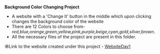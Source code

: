 <b>Background Color Changing Project</b></br>
- A website with a 'Change It' button in the middle which upon clicking changes the background color of the website</br>
- There are 12 Colors to choose from- <i>red,blue,orange,green,yellow,pink,purple,beige,cyan,gold,silver,brown</i>.</br>
- All the necessary files of the project are present in this folder.</br>

🕸Link to the website created under this project - [WebsiteDay1](https://strong-kringle-4a41ee.netlify.app)
